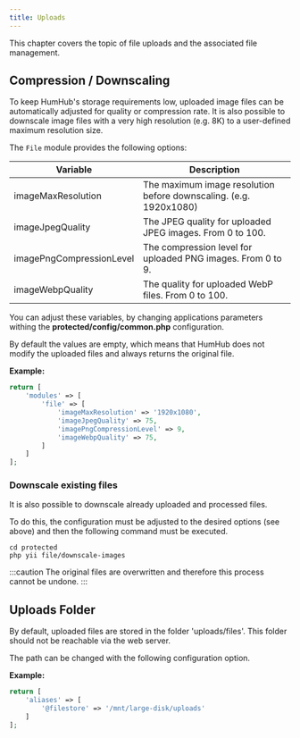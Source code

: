 ```yaml
---
title: Uploads
---
```


This chapter covers the topic of file uploads and the associated file management.


Compression / Downscaling
-------------------------

To keep HumHub's storage requirements low, uploaded image files can be automatically adjusted for quality or compression rate.
It is also possible to downscale image files with a very high resolution (e.g. 8K) to a user-defined maximum resolution size.

The `File` module provides the following options:

| Variable                             | Description                                                        |
| ------------------------------------ | -------------------------------------------------------------------| 
| imageMaxResolution                   | The maximum image resolution before downscaling. (e.g. 1920x1080)  |
| imageJpegQuality                     | The JPEG quality for uploaded JPEG images. From 0 to 100.          |
| imagePngCompressionLevel             | The compression level for uploaded PNG images. From 0 to 9.        |
| imageWebpQuality                     | The quality for uploaded WebP files. From 0 to 100.                |

You can adjust these variables, by changing applications parameters withing the **protected/config/common.php** configuration.

By default the values are empty, which means that HumHub does not modify the uploaded files and always returns the original file. 

**Example:**

```php
return [
    'modules' => [
        'file' => [
            'imageMaxResolution' => '1920x1080',
            'imageJpegQuality' => 75,
            'imagePngCompressionLevel' => 9,
            'imageWebpQuality' => 75,
        ]
    ]
];
```

### Downscale existing files

It is also possible to downscale already uploaded and processed files. 

To do this, the configuration must be adjusted to the desired options (see above) and then the following command must be executed.

```
cd protected
php yii file/downscale-images
```

:::caution
The original files are overwritten and therefore this process cannot be undone.
:::


Uploads Folder
--------------

By default, uploaded files are stored in the folder 'uploads/files'. This folder should not be reachable via the web server.

The path can be changed with the following configuration option.


**Example:**

```php
return [
    'aliases' => [
        '@filestore' => '/mnt/large-disk/uploads'
    ]
];
```